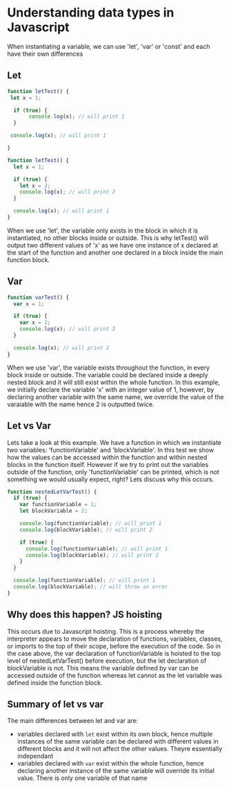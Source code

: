 # Understanding data types in Javascript
When instantiating a variable, we can use 'let', 'var' or 'const' and each have their own differences
## Let
```javascript
function letTest() {
 let x = 1;

  if (true) {
       console.log(x); // will print 1
  }

 console.log(x); // will print 1

}
```

```javascript
function letTest() {
  let x = 1;

  if (true) {
    let x = 2;
    console.log(x); // will print 2
  }

  console.log(x); // will print 1
}
```

When we use 'let', the variable only exists in the block in which it is instantiated, no other blocks inside or outside. This is why letTest() will output two different values of 'x' as we have one instance of x declared at the start of the function and another one declared in a block inside the main function block.

## Var
```javascript
function varTest() {
  var x = 1;

  if (true) {
    var x = 2;
    console.log(x); // will print 2
  }

  console.log(x); // will print 2
}

```
When we use 'var', the variable exists throughout the function, in every block inside or outside. The variable could be declared inside a deeply nested block and it will still exist within the whole function. In this example, we initially declare the variable 'x' with an integer value of 1, however, by declaring another variable with the same name, we override the value of the varaiable with the name hence 2 is outputted twice.

## Let vs Var

Lets take a look at this example. We have a function in which we instantiate two variables: 'functionVariable' and 'blockVariable'. In this test we show how the values can be accessed within the function and within nested blocks in the function itself. However if we try to print out the variables outside of the function, only 'functionVariable' can be printed, which is not something we would usually expect, right? Lets discuss why this occurs.

```javascript
function nestedLetVarTest() {
  if (true) {
    var functionVariable = 1;
    let blockVariable = 2;

    console.log(functionVariable); // will print 1
    console.log(blockVariable); // will print 2

    if (true) {
      console.log(functionVariable); // will print 1
      console.log(blockVariable); // will print 2
    }
  }

  console.log(functionVariable); // will print 1
  console.log(blockVariable); // will throw an error
}
```
## Why does this happen? JS hoisting

This occurs due to Javascript hoisting. This is a process whereby the interpreter appears to move the declaration of functions, variables, classes, or imports to the top of their scope, before the execution of the code.
So in the case above, the var declaration of functionVariable is hoisted to the top level of nestedLetVarTest() before execution, but the let declaration of blockVariable is not. This means the variable defined by var can be accessed outside of the function whereas let cannot as the let variable was defined inside the function block.

## Summary of let vs var

The main differences between let and var are:
- variables declared with `let` exist within its own block, hence multiple instances of the same variable can be declared with different values in different blocks and it will not affect the other values. Theyre essentially independant
- variables declared with `var` exist within the whole function, hence declaring another instance of the same variable will override its initial value. There is only one variable of that name
